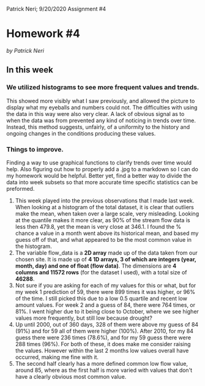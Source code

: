 Patrick Neri; 9/20/2020 Assignment #4

# Homework #4
*by Patrick Neri*

## In this week
### We utilized histograms to see more frequent values and trends.
This showed more visibly what I saw previously, and allowed the picture to display what my eyeballs and numbers could not.
The difficulties with using the data in this way were also very clear. A lack of obvious signal as to when the data was from prevented any kind of
noticing in trends over time. Instead, this method suggests, unfairly, of a uniformity to the history and ongoing changes in the conditions producing these values.
### Things to improve.
Finding a way to use graphical functions to clarify trends over time would help. Also figuring out how to properly add a .jpg to a markdown so I can do my homework would be helpful.
Better yet, find a better way to divide the data into week subsets so that more accurate time specific statistics can be preformed.
1.  This week played into the previous observations that I made last week. When looking at a histogram of the total dataset, it is clear that outliers make the mean, when taken over a large scale, very misleading.
    Looking at the quantile makes it more clear, as 90% of the stream flow data is less then 479.8, yet the mean is very close at 346.1. I found the % chance a value in a month went above its historical mean, and
    based my guess off of that, and what appeared to be the most common value in the histogram.
2.  The variable flow_data is a **2D array** made up of the data taken from our chosen site. It is made up of **4 1D arrays, 3 of which are integers (year, month, day) and one of float (flow data)**.
    The dimensions are **4 columns and 11572 rows** (for the dataset I used), with a total size of **46288**.
3.  Not sure if you are asking for each of my values for this or what, but for my week 1 prediction of 59, there were 899 times it was higher, or 96% of the time. I still picked this due to a low 0.5 quartile and
    recent low amount values. For week 2 and a guess of 84, there were 764 times, or 81%. I went higher due to it being close to October, where we see higher values more frequently, but still low because drought?
4.  Up until 2000, out of 360 days, 328 of them were above my guess of 84 (91%) and for 59 all of them were higher (100%). After 2010, for my 84 guess there were 236 times (78.6%), and for my 59 guess there were
    288 times (96%). For both of these, it does make me consider raising the values. However within the last 2 months low values overall have occurred, making me fine with it.
5. The second half clearly has a more defined common low flow value, around 85, where as the first half is more varied with values that don't have a clearly obvious most common value.
